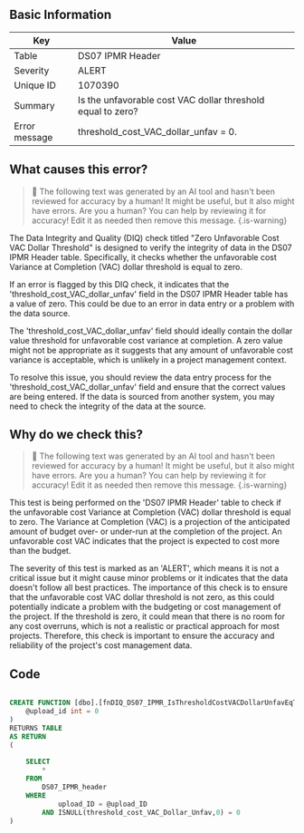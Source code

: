 ## Basic Information
| Key         | Value          |
|-------------|----------------|
| Table       | DS07 IPMR Header |
| Severity    | ALERT |
| Unique ID   | 1070390   |
| Summary     | Is the unfavorable cost VAC dollar threshold equal to zero? |
| Error message | threshold_cost_VAC_dollar_unfav = 0. |

## What causes this error?

> :robot: The following text was generated by an AI tool and hasn't been reviewed for accuracy by a human! It might be useful, but it also might have errors. Are you a human? You can help by reviewing it for accuracy! Edit it as needed then remove this message.
{.is-warning}

The Data Integrity and Quality (DIQ) check titled "Zero Unfavorable Cost VAC Dollar Threshold" is designed to verify the integrity of data in the DS07 IPMR Header table. Specifically, it checks whether the unfavorable cost Variance at Completion (VAC) dollar threshold is equal to zero.

If an error is flagged by this DIQ check, it indicates that the 'threshold_cost_VAC_dollar_unfav' field in the DS07 IPMR Header table has a value of zero. This could be due to an error in data entry or a problem with the data source. 

The 'threshold_cost_VAC_dollar_unfav' field should ideally contain the dollar value threshold for unfavorable cost variance at completion. A zero value might not be appropriate as it suggests that any amount of unfavorable cost variance is acceptable, which is unlikely in a project management context. 

To resolve this issue, you should review the data entry process for the 'threshold_cost_VAC_dollar_unfav' field and ensure that the correct values are being entered. If the data is sourced from another system, you may need to check the integrity of the data at the source.
## Why do we check this?

> :robot: The following text was generated by an AI tool and hasn't been reviewed for accuracy by a human! It might be useful, but it also might have errors. Are you a human? You can help by reviewing it for accuracy! Edit it as needed then remove this message.
{.is-warning}

This test is being performed on the 'DS07 IPMR Header' table to check if the unfavorable cost Variance at Completion (VAC) dollar threshold is equal to zero. The Variance at Completion (VAC) is a projection of the anticipated amount of budget over- or under-run at the completion of the project. An unfavorable cost VAC indicates that the project is expected to cost more than the budget.

The severity of this test is marked as an 'ALERT', which means it is not a critical issue but it might cause minor problems or it indicates that the data doesn't follow all best practices. The importance of this check is to ensure that the unfavorable cost VAC dollar threshold is not zero, as this could potentially indicate a problem with the budgeting or cost management of the project. If the threshold is zero, it could mean that there is no room for any cost overruns, which is not a realistic or practical approach for most projects. Therefore, this check is important to ensure the accuracy and reliability of the project's cost management data.
## Code

```sql

CREATE FUNCTION [dbo].[fnDIQ_DS07_IPMR_IsThresholdCostVACDollarUnfavEqToZero] (
	@upload_id int = 0
)
RETURNS TABLE
AS RETURN
(
	
	SELECT 
		*
	FROM
		DS07_IPMR_header
	WHERE
			upload_ID = @upload_ID
		AND ISNULL(threshold_cost_VAC_Dollar_Unfav,0) = 0
)
```
